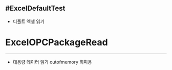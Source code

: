 #ExcelDefaultTest
---
- 디폴트 엑셀 읽기

 

# ExcelOPCPackageRead
---
- 대용량 데이터 읽기 outofmemory 회피용





 

